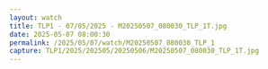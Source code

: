 ```yaml
---
layout: watch
title: TLP1 - 07/05/2025 - M20250507_080030_TLP_1T.jpg
date: 2025-05-07 08:00:30
permalink: /2025/05/07/watch/M20250507_080030_TLP_1
capture: TLP1/2025/202505/20250506/M20250507_080030_TLP_1T.jpg
---
```

